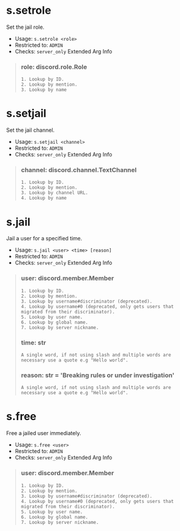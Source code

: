# s.setrole
Set the jail role.<br/>
 - Usage: `s.setrole <role>`
 - Restricted to: `ADMIN`
 - Checks: `server_only`
Extended Arg Info
> ### role: discord.role.Role
> 
> 
>     1. Lookup by ID.
>     2. Lookup by mention.
>     3. Lookup by name
> 
>     
# s.setjail
Set the jail channel.<br/>
 - Usage: `s.setjail <channel>`
 - Restricted to: `ADMIN`
 - Checks: `server_only`
Extended Arg Info
> ### channel: discord.channel.TextChannel
> 
> 
>     1. Lookup by ID.
>     2. Lookup by mention.
>     3. Lookup by channel URL.
>     4. Lookup by name
> 
>     
# s.jail
Jail a user for a specified time.<br/>
 - Usage: `s.jail <user> <time> [reason]`
 - Restricted to: `ADMIN`
 - Checks: `server_only`
Extended Arg Info
> ### user: discord.member.Member
> 
> 
>     1. Lookup by ID.
>     2. Lookup by mention.
>     3. Lookup by username#discriminator (deprecated).
>     4. Lookup by username#0 (deprecated, only gets users that migrated from their discriminator).
>     5. Lookup by user name.
>     6. Lookup by global name.
>     7. Lookup by server nickname.
> 
>     
> ### time: str
> ```
> A single word, if not using slash and multiple words are necessary use a quote e.g "Hello world".
> ```
> ### reason: str = 'Breaking rules or under investigation'
> ```
> A single word, if not using slash and multiple words are necessary use a quote e.g "Hello world".
> ```
# s.free
Free a jailed user immediately.<br/>
 - Usage: `s.free <user>`
 - Restricted to: `ADMIN`
 - Checks: `server_only`
Extended Arg Info
> ### user: discord.member.Member
> 
> 
>     1. Lookup by ID.
>     2. Lookup by mention.
>     3. Lookup by username#discriminator (deprecated).
>     4. Lookup by username#0 (deprecated, only gets users that migrated from their discriminator).
>     5. Lookup by user name.
>     6. Lookup by global name.
>     7. Lookup by server nickname.
> 
>     
